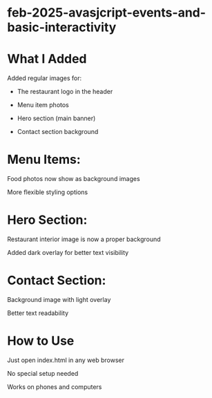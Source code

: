 # feb-2025-avasjcript-events-and-basic-interactivity
 # What I Added

Added regular images for:

* The restaurant logo in the header

* Menu item photos

* Hero section (main banner)

* Contact section background

# Menu Items:

Food photos now show as background images

More flexible styling options

# Hero Section:

Restaurant interior image is now a proper background

Added dark overlay for better text visibility

# Contact Section:

Background image with light overlay

Better text readability

 # How to Use
Just open index.html in any web browser

No special setup needed

Works on phones and computers
